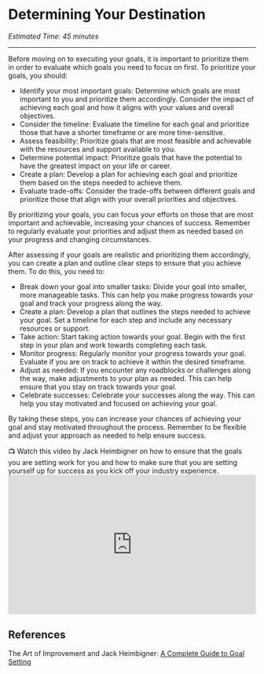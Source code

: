 # Determining Your Destination

*Estimated Time: 45 minutes*

---
Before moving on to executing your goals, it is important to prioritize them in order to evaluate which goals you need to focus on first. To prioritize your goals, you should:

- Identify your most important goals: Determine which goals are most important to you and prioritize them accordingly. Consider the impact of achieving each goal and how it aligns with your values and overall objectives.
- Consider the timeline: Evaluate the timeline for each goal and prioritize those that have a shorter timeframe or are more time-sensitive.
- Assess feasibility: Prioritize goals that are most feasible and achievable with the resources and support available to you.
- Determine potential impact: Prioritize goals that have the potential to have the greatest impact on your life or career.
- Create a plan: Develop a plan for achieving each goal and prioritize them based on the steps needed to achieve them.
- Evaluate trade-offs: Consider the trade-offs between different goals and prioritize those that align with your overall priorities and objectives.

By prioritizing your goals, you can focus your efforts on those that are most important and achievable, increasing your chances of success. Remember to regularly evaluate your priorities and adjust them as needed based on your progress and changing circumstances.

After assessing if your goals are realistic and prioritizing them accordingly, you can create a plan and outline clear steps to ensure that you achieve them. To do this, you need to:

- Break down your goal into smaller tasks: Divide your goal into smaller, more manageable tasks. This can help you make progress towards your goal and track your progress along the way.
- Create a plan: Develop a plan that outlines the steps needed to achieve your goal. Set a timeline for each step and include any necessary resources or support.
- Take action: Start taking action towards your goal. Begin with the first step in your plan and work towards completing each task.
- Monitor progress: Regularly monitor your progress towards your goal. Evaluate if you are on track to achieve it within the desired timeframe.
- Adjust as needed: If you encounter any roadblocks or challenges along the way, make adjustments to your plan as needed. This can help ensure that you stay on track towards your goal.
- Celebrate successes: Celebrate your successes along the way. This can help you stay motivated and focused on achieving your goal.

By taking these steps, you can increase your chances of achieving your goal and stay motivated throughout the process. Remember to be flexible and adjust your approach as needed to help ensure success.

<aside> 
  📺 Watch this video by Jack Heimbigner on how to ensure that the goals you are setting work for you and how to make sure that you are setting yourself up for success as you kick off your industry experience.
</aside>


<div style="position: relative; padding-bottom: 56.25%; height: 0;">
  <iframe width="560" height="315" src="https://www.youtube.com/embed/XpKvs-apvOs" title="YouTube video player" frameborder="0" allow="accelerometer; autoplay; clipboard-write; encrypted-media; gyroscope; picture-in-picture; web-share" allowfullscreen style="position: absolute; top: 0; left: 0; width: 100%; height: 100%;"></iframe>
</div>


## References 

The Art of Improvement and Jack Heimbigner: <a href="https://www.youtube.com/watch?v=XpKvs-apvOs&t=13s" target="_blank">  A Complete Guide to Goal Setting</a>
